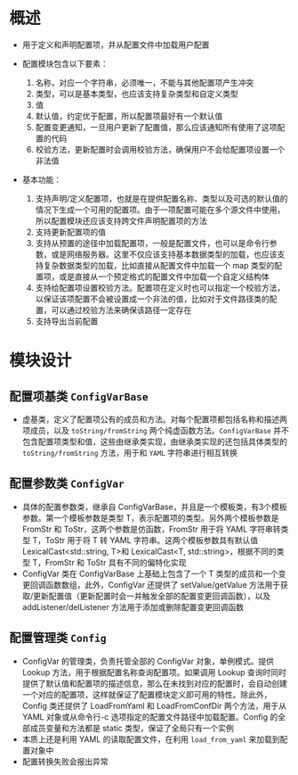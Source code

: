 # 概述
- 用于定义和声明配置项，并从配置文件中加载用户配置
- 配置模块包含以下要素：
    1. 名称，对应一个字符串，必须唯一，不能与其他配置项产生冲突
    2. 类型，可以是基本类型，也应该支持复杂类型和自定义类型
    3. 值
    4. 默认值，约定优于配置，所以配置项最好有一个默认值
    5. 配置变更通知，一旦用户更新了配置值，那么应该通知所有使用了这项配置的代码
    6. 校验方法，更新配置时会调用校验方法，确保用户不会给配置项设置一个非法值

- 基本功能：
    1. 支持声明/定义配置项，也就是在提供配置名称、类型以及可选的默认值的情况下生成一个可用的配置项。由于一项配置可能在多个源文件中使用，所以配置模块还应该支持跨文件声明配置项的方法
    2. 支持更新配置项的值
    3. 支持从预置的途径中加载配置项，一般是配置文件，也可以是命令行参数，或是网络服务器。这里不仅应该支持基本数据类型的加载，也应该支持复杂数据类型的加载，比如直接从配置文件中加载一个 map 类型的配置项，或是直接从一个预定格式的配置文件中加载一个自定义结构体
    4. 支持给配置项设置校验方法。配置项在定义时也可以指定一个校验方法，以保证该项配置不会被设置成一个非法的值，比如对于文件路径类的配置，可以通过校验方法来确保该路径一定存在
    5. 支持导出当前配置

# 模块设计
## 配置项基类 `ConfigVarBase`
- 虚基类，定义了配置项公有的成员和方法。对每个配置项都包括名称和描述两项成员，以及 `toString/fromString` 两个纯虚函数方法。`ConfigVarBase` 并不包含配置项类型和值，这些由继承类实现，由继承类实现的还包括具体类型的 `toString/fromString` 方法，用于和 `YAML` 字符串进行相互转换

## 配置参数类 `ConfigVar`
- 具体的配置参数类，继承自 ConfigVarBase，并且是一个模板类，有3个模板参数。第一个模板参数是类型 T，表示配置项的类型。另外两个模板参数是 FromStr 和 ToStr，这两个参数是仿函数，FromStr 用于将 YAML 字符串转类型 T，ToStr 用于将 T 转 YAML 字符串。这两个模板参数具有默认值 LexicalCast<std::string, T>和 LexicalCast<T, std::string>，根据不同的类型 T，FromStr 和 ToStr 具有不同的偏特化实现
- ConfigVar 类在 ConfigVarBase 上基础上包含了一个 T 类型的成员和一个变更回调函数数组，此外，ConfigVar 还提供了 setValue/getValue 方法用于获取/更新配置值（更新配置时会一并触发全部的配置变更回调函数），以及 addListener/delListener 方法用于添加或删除配置变更回调函数

## 配置管理类 `Config`
- ConfigVar 的管理类，负责托管全部的 ConfigVar 对象，单例模式。提供 Lookup 方法，用于根据配置名称查询配置项。如果调用 Lookup 查询时同时提供了默认值和配置项的描述信息，那么在未找到对应的配置时，会自动创建一个对应的配置项，这样就保证了配置模块定义即可用的特性。除此外，Config 类还提供了 LoadFromYaml 和 LoadFromConfDir 两个方法，用于从 YAML 对象或从命令行-c 选项指定的配置文件路径中加载配置。Config 的全部成员变量和方法都是 static 类型，保证了全局只有一个实例
- 本质上还是利用 YAML 的读取配置文件，在利用 `load_from_yaml` 来加载到配置对象中
- 配置转换失败会报出异常
